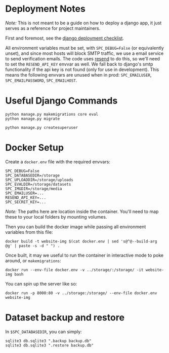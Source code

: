 # Deployment Notes 

*Note:* This is not meant to be a guide on how to deploy a django app, it just serves as a reference for project maintainers.  

First and foremost, see the [django deployment checklist](https://docs.djangoproject.com/en/5.2/howto/deployment/checklist/).

All environment variables must be set, with `SPC_DEBUG=False` (or equivalently unset), and since most hosts will block SMTP traffic, we use a email service to send verification emails. The code uses [resend](https://resend.com/) to do this, so we'll need to set the `RESEND_API_KEY` envvar as well. We fall back to django's smtp functionality if the api key is not found (only for use in development). This means the following envvars are unused when in prod: `SPC_EMAILUSER`, `SPC_EMAILPASSWORD`, `SPC_EMAILHOST`. 

# Useful Django Commands
```
python manage.py makemigrations core eval
python manage.py migrate

python manage.py createsuperuser 
```

# Docker Setup

Create a `docker.env` file with the required envvars:
```
SPC_DEBUG=False
SPC_DATABASEDIR=/storage
SPC_UPLOADDIR=/storage/uploads
SPC_EVALDIR=/storage/datasets
SPC_IMGDIR=/storage/media
SPC_EMAILUSER=...
RESEND_API_KEY=...
SPC_SECRET_KEY=...
```

*Note:* The paths here are location inside the container. You'll need to map these to your local folders by mounting volumes.  


Then you can build the docker image while passing all environment variables from this file:
```
docker build -t website-img $(cat docker.env | sed 's@^@--build-arg @g' | paste -s -d " ") . 
```

Once built, it may we useful to run the container in interactive mode to poke around, or `makemigrations`:
```
docker run --env-file docker.env -v ../storage/:/storage/ -it website-img bash
```

You can spin up the server like so:
```
docker run -p 8000:80 -v ../storage:/storage/ --env-file docker.env website-img 
```


# Dataset backup and restore

In `$SPC_DATABASEDIR`, you can simply:
```
sqlite3 db.sqlite3 ".backup backup.db"
sqlite3 db.sqlite3 ".restore backup.db"
```
